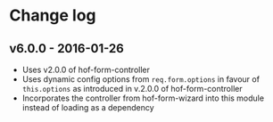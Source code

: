 # Change log

## v6.0.0 - 2016-01-26

* Uses v2.0.0 of hof-form-controller
* Uses dynamic config options from `req.form.options` in favour of `this.options` as introduced in v.2.0.0 of hof-form-controller
* Incorporates the controller from hof-form-wizard into this module instead of loading as a dependency
